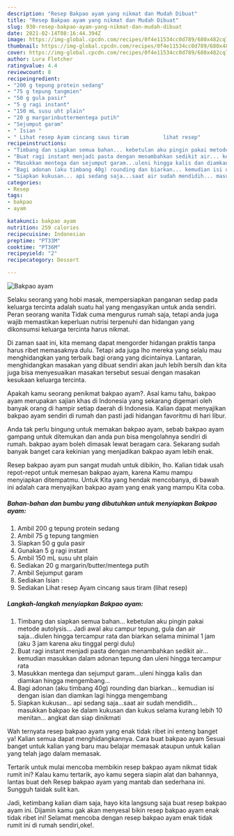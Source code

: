 ```yaml
---
description: "Resep Bakpao ayam yang nikmat dan Mudah Dibuat"
title: "Resep Bakpao ayam yang nikmat dan Mudah Dibuat"
slug: 930-resep-bakpao-ayam-yang-nikmat-dan-mudah-dibuat
date: 2021-02-14T08:16:44.394Z
image: https://img-global.cpcdn.com/recipes/0f4e11534cc0d789/680x482cq70/bakpao-ayam-foto-resep-utama.jpg
thumbnail: https://img-global.cpcdn.com/recipes/0f4e11534cc0d789/680x482cq70/bakpao-ayam-foto-resep-utama.jpg
cover: https://img-global.cpcdn.com/recipes/0f4e11534cc0d789/680x482cq70/bakpao-ayam-foto-resep-utama.jpg
author: Lura Fletcher
ratingvalue: 4.4
reviewcount: 8
recipeingredient:
- "200 g tepung protein sedang"
- "75 g tepung tangmien"
- "50 g gula pasir"
- "5 g ragi instant"
- "150 mL susu uht plain"
- "20 g margarinbuttermentega putih"
- "Sejumput garam"
- " Isian "
- " Lihat resep Ayam cincang saus tiram           lihat resep"
recipeinstructions:
- "Timbang dan siapkan semua bahan... kebetulan aku pingin pakai metode autolysis... Jadi awal aku campur tepung, gula dan air saja...diulen hingga tercampur rata dan biarkan selama minimal 1 jam (aku 3 jam karena aku tinggal pergi dulu)"
- "Buat ragi instant menjadi pasta dengan menambahkan sedikit air... kemudian masukkan dalam adonan tepung dan uleni hingga tercampur rata"
- "Masukkan mentega dan sejumput garam...uleni hingga kalis dan diamkan hingga mengembang..."
- "Bagi adonan (aku timbang 40g) rounding dan biarkan... kemudian isi dengan isian dan diamkan lagi hingga mengembang"
- "Siapkan kukusan... api sedang saja...saat air sudah mendidih... masukkan bakpao ke dalam kukusan dan kukus selama kurang lebih 10 menitan... angkat dan siap dinikmati"
categories:
- Resep
tags:
- bakpao
- ayam

katakunci: bakpao ayam 
nutrition: 259 calories
recipecuisine: Indonesian
preptime: "PT33M"
cooktime: "PT36M"
recipeyield: "2"
recipecategory: Dessert

---
```



![Bakpao ayam](https://img-global.cpcdn.com/recipes/0f4e11534cc0d789/680x482cq70/bakpao-ayam-foto-resep-utama.jpg)

Selaku seorang yang hobi masak, mempersiapkan panganan sedap pada keluarga tercinta adalah suatu hal yang mengasyikan untuk anda sendiri. Peran seorang  wanita Tidak cuma mengurus rumah saja, tetapi anda juga wajib memastikan keperluan nutrisi terpenuhi dan hidangan yang dikonsumsi keluarga tercinta harus nikmat.

Di zaman  saat ini, kita memang dapat mengorder hidangan praktis tanpa harus ribet memasaknya dulu. Tetapi ada juga lho mereka yang selalu mau menghidangkan yang terbaik bagi orang yang dicintainya. Lantaran, menghidangkan masakan yang dibuat sendiri akan jauh lebih bersih dan kita juga bisa menyesuaikan masakan tersebut sesuai dengan masakan kesukaan keluarga tercinta. 



Apakah kamu seorang penikmat bakpao ayam?. Asal kamu tahu, bakpao ayam merupakan sajian khas di Indonesia yang sekarang digemari oleh banyak orang di hampir setiap daerah di Indonesia. Kalian dapat menyajikan bakpao ayam sendiri di rumah dan pasti jadi hidangan favoritmu di hari libur.

Anda tak perlu bingung untuk memakan bakpao ayam, sebab bakpao ayam gampang untuk ditemukan dan anda pun bisa mengolahnya sendiri di rumah. bakpao ayam boleh dimasak lewat beragam cara. Sekarang sudah banyak banget cara kekinian yang menjadikan bakpao ayam lebih enak.

Resep bakpao ayam pun sangat mudah untuk dibikin, lho. Kalian tidak usah repot-repot untuk memesan bakpao ayam, karena Kamu mampu menyiapkan ditempatmu. Untuk Kita yang hendak mencobanya, di bawah ini adalah cara menyajikan bakpao ayam yang enak yang mampu Kita coba.

<!--inarticleads1-->

##### Bahan-bahan dan bumbu yang dibutuhkan untuk menyiapkan Bakpao ayam:

1. Ambil 200 g tepung protein sedang
1. Ambil 75 g tepung tangmien
1. Siapkan 50 g gula pasir
1. Gunakan 5 g ragi instant
1. Ambil 150 mL susu uht plain
1. Sediakan 20 g margarin/butter/mentega putih
1. Ambil Sejumput garam
1. Sediakan  Isian :
1. Sediakan  Lihat resep Ayam cincang saus tiram           (lihat resep)




<!--inarticleads2-->

##### Langkah-langkah menyiapkan Bakpao ayam:

1. Timbang dan siapkan semua bahan... kebetulan aku pingin pakai metode autolysis... Jadi awal aku campur tepung, gula dan air saja...diulen hingga tercampur rata dan biarkan selama minimal 1 jam (aku 3 jam karena aku tinggal pergi dulu)
1. Buat ragi instant menjadi pasta dengan menambahkan sedikit air... kemudian masukkan dalam adonan tepung dan uleni hingga tercampur rata
1. Masukkan mentega dan sejumput garam...uleni hingga kalis dan diamkan hingga mengembang...
1. Bagi adonan (aku timbang 40g) rounding dan biarkan... kemudian isi dengan isian dan diamkan lagi hingga mengembang
1. Siapkan kukusan... api sedang saja...saat air sudah mendidih... masukkan bakpao ke dalam kukusan dan kukus selama kurang lebih 10 menitan... angkat dan siap dinikmati




Wah ternyata resep bakpao ayam yang enak tidak ribet ini enteng banget ya! Kalian semua dapat menghidangkannya. Cara buat bakpao ayam Sesuai banget untuk kalian yang baru mau belajar memasak ataupun untuk kalian yang telah jago dalam memasak.

Tertarik untuk mulai mencoba membikin resep bakpao ayam nikmat tidak rumit ini? Kalau kamu tertarik, ayo kamu segera siapin alat dan bahannya, lantas buat deh Resep bakpao ayam yang mantab dan sederhana ini. Sungguh taidak sulit kan. 

Jadi, ketimbang kalian diam saja, hayo kita langsung saja buat resep bakpao ayam ini. Dijamin kamu gak akan menyesal bikin resep bakpao ayam enak tidak ribet ini! Selamat mencoba dengan resep bakpao ayam enak tidak rumit ini di rumah sendiri,oke!.

